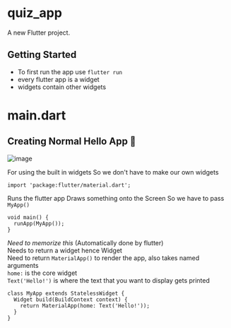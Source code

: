 # quiz_app

A new Flutter project.

## Getting Started
- To first run the app use `flutter run`
- every flutter app is a widget
- widgets contain other widgets

# main.dart
## Creating Normal Hello App 🍍
![image](https://user-images.githubusercontent.com/47095611/112745594-41322000-8fc7-11eb-9159-fc711cecb4f4.png)

For using the built in widgets
So we don't have to make our own widgets
```
import 'package:flutter/material.dart';
```

Runs the flutter app
Draws something onto the Screen
So we have to pass `MyApp()`
```
void main() {
  runApp(MyApp());
}
```

*Need to memorize this* (Automatically done by flutter) <br>
Needs to return a widget hence Widget <br>
Need to return `MaterialApp()` to render the app, also takes named arguments <br>
`home:` is the core widget <br>
`Text('Hello!')` is where the text that you want to display gets printed <br>

```
class MyApp extends StatelessWidget {  
  Widget build(BuildContext context) {
    return MaterialApp(home: Text('Hello!'));
  }
}
```
